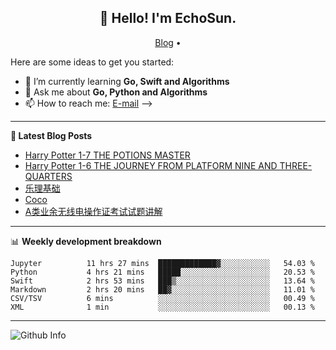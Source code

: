 <h2 align="center">👋 Hello! I'm EchoSun.</h2>
<p align="center">
  <a href="https://blog.echosun.top">Blog</a> •
</p>

Here are some ideas to get you started:

- 🌱 I’m currently learning **Go, Swift and Algorithms**
- 💬 Ask me about **Go, Python and Algorithms**
- 📫 How to reach me: [E-mail](echosun1996@126.com)
-->

-------
**📝 Latest Blog Posts**

<!-- BLOG-POST-LIST:START -->
- [Harry Potter 1-7 THE POTIONS MASTER](https://blog.echosun.top/posts/444fdcb5.html)
- [Harry Potter 1-6 THE JOURNEY FROM PLATFORM NINE AND THREE-QUARTERS](https://blog.echosun.top/posts/b124e4c3.html)
- [乐理基础](https://blog.echosun.top/posts/de23edaf.html)
- [Coco](https://blog.echosun.top/posts/78b3e07f.html)
- [A类业余无线电操作证考试试题讲解](https://blog.echosun.top/posts/8a816489.html)
<!-- BLOG-POST-LIST:END -->

-------

📊 **Weekly development breakdown**
<!--START_SECTION:waka-->

```text
Jupyter          11 hrs 27 mins  █████████████▓░░░░░░░░░░░   54.03 %
Python           4 hrs 21 mins   █████░░░░░░░░░░░░░░░░░░░░   20.53 %
Swift            2 hrs 53 mins   ███▒░░░░░░░░░░░░░░░░░░░░░   13.64 %
Markdown         2 hrs 20 mins   ██▓░░░░░░░░░░░░░░░░░░░░░░   11.01 %
CSV/TSV          6 mins          ░░░░░░░░░░░░░░░░░░░░░░░░░   00.49 %
XML              1 min           ░░░░░░░░░░░░░░░░░░░░░░░░░   00.13 %
```

<!--END_SECTION:waka-->

-------
![Github Info](https://github-readme-stats.vercel.app/api?username=echosun1996&show_icons=true&count_private=true&hide=prs&theme=default_repocard)
